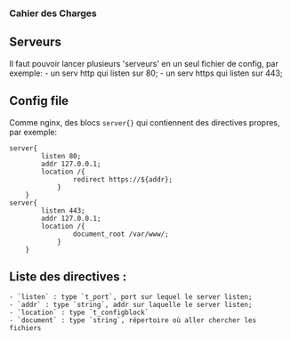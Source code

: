 ###  Cahier des Charges

## Serveurs

Il faut pouvoir lancer plusieurs 'serveurs' en un seul fichier de config, par exemple:
	- un serv http qui listen sur 80;
	- un serv https qui listen sur 443;

## Config file

Comme nginx, des blocs `server{}` qui contiennent des directives propres, par exemple:
```
server{
		listen 80;
		addr 127.0.0.1;
		location /{
				redirect https://${addr};
			}
	}
server{
		listen 443;
		addr 127.0.0.1;
		location /{
				document_root /var/www/;
			}
	}
```

## Liste des directives :
	- `listen` : type `t_port`, port sur lequel le server listen;
	- `addr` : type `string`, addr sur laquelle le server listen;
	- `location` : type `t_configblock` 
	- `document` : type `string`, répertoire où aller chercher les fichiers
